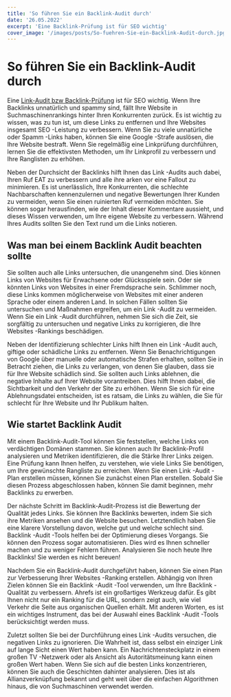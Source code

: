 ```yaml
---
title: 'So führen Sie ein Backlink-Audit durch'
date: '26.05.2022'
excerpt: 'Eine Backlink-Prüfung ist für SEO wichtig'
cover_image: '/images/posts/So-fuehren-Sie-ein-Backlink-Audit-durch.jpg'
---
```


# So führen Sie ein Backlink-Audit durch

Eine [Link-Audit bzw Backlink-Prüfung](https://www.berlinaten.de/link-audit-und-backlinkanalysen/)  ist für SEO wichtig. Wenn Ihre Backlinks unnatürlich und spammy sind, fällt Ihre Website in Suchmaschinenrankings hinter Ihren Konkurrenten zurück. Es ist wichtig zu wissen, was zu tun ist, um diese Links zu entfernen und Ihre Websites insgesamt SEO -Leistung zu verbessern. Wenn Sie zu viele unnatürliche oder Spamm -Links haben, können Sie eine Google -Strafe auslösen, die Ihre Website bestraft. Wenn Sie regelmäßig eine Linkprüfung durchführen, lernen Sie die effektivsten Methoden, um Ihr Linkprofil zu verbessern und Ihre Ranglisten zu erhöhen.

Neben der Durchsicht der Backlinks hilft Ihnen das Link -Audits auch dabei, Ihren Ruf EAT zu verbessern und alle ihre arken vor eine Fallout zu minimieren. Es ist unerlässlich, Ihre Konkurrenten, die schlechte Nachbarschaften kennenzulernen und negative Bewertungen Ihrer Kunden zu vermeiden, wenn Sie einen ruinierten Ruf vermeiden möchten. Sie können sogar herausfinden, wie der Inhalt dieser Kommentare aussieht, und dieses Wissen verwenden, um Ihre eigene Website zu verbessern. Während Ihres Audits sollten Sie den Text rund um die Links notieren.

## Was man bei einem Backlink Audit beachten sollte

Sie sollten auch alle Links untersuchen, die unangenehm sind. Dies können Links von Websites für Erwachsene oder Glücksspiele sein. Oder sie könnten Links von Websites in einer Fremdsprache sein. Schlimmer noch, diese Links kommen möglicherweise von Websites mit einer anderen Sprache oder einem anderen Land. In solchen Fällen sollten Sie untersuchen und Maßnahmen ergreifen, um ein Link -Audit zu vermeiden. Wenn Sie ein Link -Audit durchführen, nehmen Sie sich die Zeit, sie sorgfältig zu untersuchen und negative Links zu korrigieren, die Ihre Websites -Rankings beschädigen.

Neben der Identifizierung schlechter Links hilft Ihnen ein Link -Audit auch, giftige oder schädliche Links zu entfernen. Wenn Sie Benachrichtigungen von Google über manuelle oder automatische Strafen erhalten, sollten Sie in Betracht ziehen, die Links zu verlangen, von denen Sie glauben, dass sie für Ihre Website schädlich sind. Sie sollten auch Links ablehnen, die negative Inhalte auf Ihrer Website vorantreiben. Dies hilft Ihnen dabei, die Sichtbarkeit und den Verkehr der Site zu erhöhen. Wenn Sie sich für eine Ablehnungsdatei entscheiden, ist es ratsam, die Links zu wählen, die Sie für schlecht für Ihre Website und Ihr Publikum halten.

## Wie startet Backlink Audit 

Mit einem Backlink-Audit-Tool können Sie feststellen, welche Links von verdächtigen Domänen stammen. Sie können auch Ihr Backlink-Profil analysieren und Metriken identifizieren, die die Stärke Ihrer Links zeigen. Eine Prüfung kann Ihnen helfen, zu verstehen, wie viele Links Sie benötigen, um Ihre gewünschte Rangliste zu erreichen. Wenn Sie einen Link -Audit -Plan erstellen müssen, können Sie zunächst einen Plan erstellen. Sobald Sie diesen Prozess abgeschlossen haben, können Sie damit beginnen, mehr Backlinks zu erwerben.

Der nächste Schritt im Backlink-Audit-Prozess ist die Bewertung der Qualität jedes Links. Sie können Ihre Backlinks bewerten, indem Sie sich ihre Metriken ansehen und die Website besuchen. Letztendlich haben Sie eine klarere Vorstellung davon, welche gut und welche schlecht sind. Backlink -Audit -Tools helfen bei der Optimierung dieses Vorgangs. Sie können den Prozess sogar automatisieren. Dies wird es Ihnen schneller machen und zu weniger Fehlern führen. Analysieren Sie noch heute Ihre Backlinks! Sie werden es nicht bereuen!

Nachdem Sie ein Backlink-Audit durchgeführt haben, können Sie einen Plan zur Verbesserung Ihrer Websites -Ranking erstellen. Abhängig von Ihren Zielen können Sie ein Backlink -Audit -Tool verwenden, um Ihre Backlink -Qualität zu verbessern. Ahrefs ist ein großartiges Werkzeug dafür. Es gibt Ihnen nicht nur ein Ranking für die URL, sondern zeigt auch, wie viel Verkehr die Seite aus organischen Quellen erhält. Mit anderen Worten, es ist ein wichtiges Instrument, das bei der Auswahl eines Backlink -Audit -Tools berücksichtigt werden muss.

Zuletzt sollten Sie bei der Durchführung eines Link -Audits versuchen, die negativen Links zu ignorieren. Die Wahrheit ist, dass selbst ein einziger Link auf lange Sicht einen Wert haben kann. Ein Nachrichtensteckplatz in einem großen TV -Netzwerk oder als Ansicht als Autoritätsmeinung kann einen großen Wert haben. Wenn Sie sich auf die besten Links konzentrieren, können Sie auch die Geschichten dahinter analysieren. Dies ist als Allianzverknüpfung bekannt und geht weit über die einfachen Algorithmen hinaus, die von Suchmaschinen verwendet werden.

